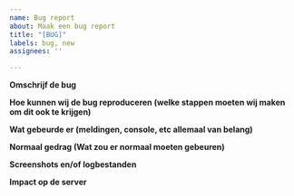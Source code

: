 ```yaml
---
name: Bug report
about: Maak een bug report
title: "[BUG]"
labels: bug, new
assignees: ''

---
```


**Omschrijf de bug**


**Hoe kunnen wij de bug reproduceren (welke stappen moeten wij maken om dit ook te krijgen)**


**Wat gebeurde er (meldingen, console, etc allemaal van belang)**


**Normaal gedrag (Wat zou er normaal moeten gebeuren)**


**Screenshots en/of logbestanden**


**Impact op de server**
